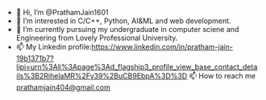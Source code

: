 - 👋 Hi, I’m @PrathamJain1601
- 👀 I’m interested in  C/C++, Python, AI&ML and web development.
- 🌱 I’m currently pursuing my undergraduate in computer sciene and Engineering from Lovely Professional University.
- 📫 My Linkedin profile:https://www.linkedin.com/in/pratham-jain-19b1371b7?lipi=urn%3Ali%3Apage%3Ad_flagship3_profile_view_base_contact_details%3B2RihelaMR%2Fy39%2BuCB9EbpA%3D%3D
📫 How to reach me prathamjain404@gmail.com

